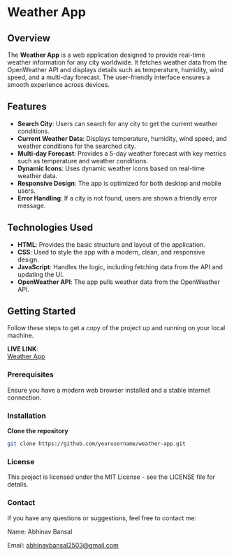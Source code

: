 # Weather App

## Overview

The **Weather App** is a web application designed to provide real-time weather information for any city worldwide. It fetches weather data from the OpenWeather API and displays details such as temperature, humidity, wind speed, and a multi-day forecast. The user-friendly interface ensures a smooth experience across devices.

## Features

- **Search City**: Users can search for any city to get the current weather conditions.
- **Current Weather Data**: Displays temperature, humidity, wind speed, and weather conditions for the searched city.
- **Multi-day Forecast**: Provides a 5-day weather forecast with key metrics such as temperature and weather conditions.
- **Dynamic Icons**: Uses dynamic weather icons based on real-time weather data.
- **Responsive Design**: The app is optimized for both desktop and mobile users.
- **Error Handling**: If a city is not found, users are shown a friendly error message.

## Technologies Used

- **HTML**: Provides the basic structure and layout of the application.
- **CSS**: Used to style the app with a modern, clean, and responsive design.
- **JavaScript**: Handles the logic, including fetching data from the API and updating the UI.
- **OpenWeather API**: The app pulls weather data from the OpenWeather API.

## Getting Started

Follow these steps to get a copy of the project up and running on your local machine.

**LIVE LINK**:  
   [Weather App](https://abhinav-weather-app.netlify.app/)

### Prerequisites

Ensure you have a modern web browser installed and a stable internet connection.

### Installation

 **Clone the repository**
   ```bash
   git clone https://github.com/yourusername/weather-app.git
```


 ### License
This project is licensed under the MIT License - see the LICENSE file for details.

### Contact
If you have any questions or suggestions, feel free to contact me:

Name: Abhinav Bansal

Email: abhinavbansal2503@gmail.com
   
